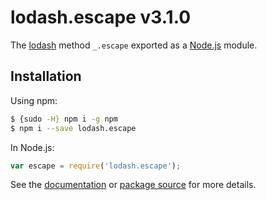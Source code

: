 # lodash.escape v3.1.0

The [lodash](https://lodash.com/) method `_.escape` exported as a [Node.js](https://nodejs.org/) module.

## Installation

Using npm:
```bash
$ {sudo -H} npm i -g npm
$ npm i --save lodash.escape
```

In Node.js:
```js
var escape = require('lodash.escape');
```

See the [documentation](https://lodash.com/docs#escape) or [package source](https://github.com/lodash/lodash/blob/3.1.0-npm-packages/lodash.escape) for more details.
